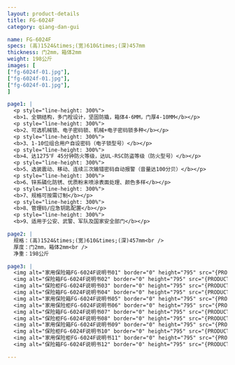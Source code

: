 ```yaml
---
layout: product-details
title: FG-6024F
category: qiang-dan-gui

name: FG-6024F
specs: (高)1524&times;(宽)610&times;(深)457mm
thickness: 门2mm，箱体2mm
weight: 198公斤
images: [
["fg-6024f-01.jpg"],
["fg-6024f-01.jpg"],
["fg-6024f-01.jpg"],
]

page1: |
  <p style="line-height: 300%">
  <b>1、全钢结构，多门栓设计，坚固防撬，箱体4-6MM，门厚4-10MM</b></p>
  <p style="line-height: 300%">
  <b>2、可选机械锁、电子密码锁、机械+电子密码锁多种</b></p>
  <p style="line-height: 300%">
  <b>3、1-10位组合用户自设密码（电子锁型号）</b></p>
  <p style="line-height: 300%">
  <b>4、达1275℉ 45分钟防火等级，达UL-RSC防盗等级（防火型号）</b></p>
  <p style="line-height: 300%">
  <b>5、选装震动、移动、连续三次输错密码自动报警（音量达100分贝）</b></p>
  <p style="line-height: 300%">
  <b>6、锌系磷化防锈、优质粉末喷涂表面处理、颜色多样</b></p>
  <p style="line-height: 300%">
  <b>7、规格可按需订制</b></p>
  <p style="line-height: 300%">
  <b>8、管理码/应急钥匙配置</b></p>
  <p style="line-height: 300%">
  <b>9、适用于公安、武警、军队及国家安全部门</b></p>

page2: |
  规格：(高)1524&times;(宽)610&times;(深)457mm<br />
  厚度：门2mm，箱体2mm<br />
  净重：198公斤

page3: |
  <img alt="家用保险箱FG-6024F说明书01" border="0" height="795" src="{PRODUCT_IMAGES}fg-sm01.jpg" width="538" /><br />
  <img alt="保险箱FG-6024F说明书02" border="0" height="795" src="{PRODUCT_IMAGES}fg-sm02.jpg" width="538" /><br />
  <img alt="保险柜FG-6024F说明书03" border="0" height="795" src="{PRODUCT_IMAGES}fg-sm03.jpg" width="538" /><br />
  <img alt="保险箱FG-6024F说明书04" border="0" height="795" src="{PRODUCT_IMAGES}fg-sm04.jpg" width="538" /><br />
  <img alt="家用保险箱FG-6024F说明书05" border="0" height="795" src="{PRODUCT_IMAGES}fg-sm05.jpg" width="538" /><br />
  <img alt="家用保险柜FG-6024F说明书06" border="0" height="795" src="{PRODUCT_IMAGES}fg-sm06.jpg" width="538" /><br />
  <img alt="保险箱FG-6024F说明书07" border="0" height="795" src="{PRODUCT_IMAGES}fg-sm07.jpg" width="538" /><br />
  <img alt="保险柜FG-6024F说明书08" border="0" height="795" src="{PRODUCT_IMAGES}fg-sm08.jpg" width="538" /><br />
  <img alt="家用保险箱FG-6024F说明书09" border="0" height="795" src="{PRODUCT_IMAGES}fg-sm09.jpg" width="538" /><br />
  <img alt="保险柜FG-6024F说明书10" border="0" height="795" src="{PRODUCT_IMAGES}fg-sm10.jpg" width="538" /><br />
  <img alt="家用保险柜FG-6024F说明书11" border="0" height="795" src="{PRODUCT_IMAGES}fg-sm11.jpg" width="538" /><br />
  <img alt="保险箱FG-6024F说明书12" border="0" height="795" src="{PRODUCT_IMAGES}fg-sm12.jpg" width="538" />

---
```


